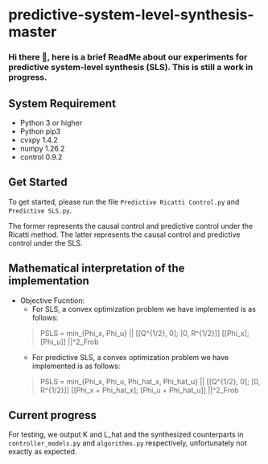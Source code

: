 # predictive-system-level-synthesis-master
### Hi there 👋, here is a brief ReadMe about our experiments for predictive system-level synthesis (SLS). This is still a work in progress.
## System Requirement
<!--
We recommend using Python 3 (and pip3) or above. 
-->
* Python 3 or higher
* Python pip3
* cvxpy 1.4.2
* numpy 1.26.2
* control 0.9.2

## Get Started
To get started, please run the file ``Predictive Ricatti Control.py`` and  ``Predictive SLS.py``.

The former represents the causal control and predictive control under the Ricatti method. The latter represents the causal control and predictive control under the SLS.

## Mathematical interpretation of the implementation
* Objective Fucntion:
  - For SLS, a convex optimization problem we have implemented is as follows:
  > PSLS = min_{Phi_x, Phi_u} || [[Q^{1/2}, 0]; [0, R^{1/2}]] [[Phi_x]; [Phi_u]] ||^2_Frob
  - For predictive SLS, a convex optimization problem we have implemented is as follows:
  > PSLS = min_{Phi_x, Phi_u, Phi_hat_x, Phi_hat_u} || [[Q^{1/2}, 0]; [0, R^{1/2}]] [[Phi_x + Phi_hat_x]; [Phi_u + Phi_hat_u]] ||^2_Frob
## Current progress
For testing, we output K and L_hat and the synthesized counterparts in ``controller_models.py`` and ``algorithms.py`` respectively, unfortunately not exactly as expected.
